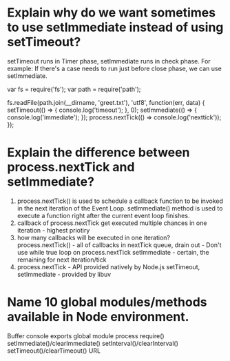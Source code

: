 # Explain why do we want sometimes to use setImmediate instead of using setTimeout?
setTimeout runs in Timer phase, setImmediate runs in check phase.
For example: If there's a case needs to run just before close phase, we can use setImmediate.

var fs = require('fs');
var path = require('path');

fs.readFile(path.join(__dirname, 'greet.txt'), 'utf8', function(err, data) {
    setTimeout(() => { console.log('timeout'); }, 0);
    setImmediate(() => { console.log('immediate'); });
    process.nextTick(() => console.log('nexttick'));
});

# Explain the difference between process.nextTick and setImmediate?
1. process.nextTick() is used to schedule a callback function to be invoked in the next iteration of the Event Loop. setImmediate() method is used to execute a function right after the current event loop finishes. 
2. callback of process.nextTick get executed multiple chances in one iteration - highest priotiry
3. how many callbacks will be executed in one iteration? 
process.nextTick() - all of callbacks in nextTick queue, drain out - Don't use while true loop on process.nextTick
setImmediate - certain, the remaining for next iteration/tick
4. process.nextTick - API provided natively by Node.js
 setTimeout, setImmediate - provided by libuv

# Name 10 global modules/methods available in Node environment.
Buffer
console
exports
global
module
process
require()
setImmediate()/clearImmediate()
setInterval()/clearInterval()
setTimeout()/clearTimeout()
URL
